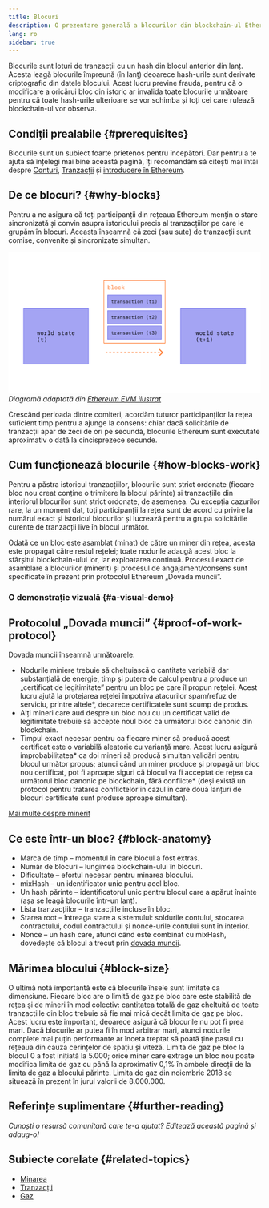 ```yaml
---
title: Blocuri
description: O prezentare generală a blocurilor din blockchain-ul Ethereum – structura lor de date, motivul pentru care sunt necesare și modul în care sunt realizate.
lang: ro
sidebar: true
---
```


Blocurile sunt loturi de tranzacții cu un hash din blocul anterior din lanț. Acesta leagă blocurile împreună (în lanț) deoarece hash-urile sunt derivate criptografic din datele blocului. Acest lucru previne frauda, pentru că o modificare a oricărui bloc din istoric ar invalida toate blocurile următoare pentru că toate hash-urile ulterioare se vor schimba și toți cei care rulează blockchain-ul vor observa.

## Condiții prealabile {#prerequisites}

Blocurile sunt un subiect foarte prietenos pentru începători. Dar pentru a te ajuta să înțelegi mai bine această pagină, îți recomandăm să citești mai întâi despre [Conturi](/developers/docs/accounts/), [Tranzacții](/developers/docs/transactions/) și [introducere în Ethereum](/developers/docs/intro-to-ethereum/).

<!--The content below was provided by Brian Gu with exception of "what's in a block"-->

## De ce blocuri? {#why-blocks}

Pentru a ne asigura că toți participanții din rețeaua Ethereum mențin o stare sincronizată și convin asupra istoricului precis al tranzacțiilor pe care le grupăm în blocuri. Aceasta înseamnă că zeci (sau sute) de tranzacții sunt comise, convenite și sincronizate simultan.

![O diagramă care arată tranzacția într-un bloc care provoacă modificări de stare](../../../../../developers/docs/blocks/tx-block.png) _Diagramă adaptată din [Ethereum EVM ilustrat](https://takenobu-hs.github.io/downloads/ethereum_evm_illustrated.pdf)_

Crescând perioada dintre comiteri, acordăm tuturor participanților la rețea suficient timp pentru a ajunge la consens: chiar dacă solicitările de tranzacții apar de zeci de ori pe secundă, blocurile Ethereum sunt executate aproximativ o dată la cincisprezece secunde.

## Cum funcționează blocurile {#how-blocks-work}

Pentru a păstra istoricul tranzacțiilor, blocurile sunt strict ordonate (fiecare bloc nou creat conține o trimitere la blocul părinte) și tranzacțiile din interiorul blocurilor sunt strict ordonate, de asemenea. Cu excepția cazurilor rare, la un moment dat, toți participanții la rețea sunt de acord cu privire la numărul exact și istoricul blocurilor și lucrează pentru a grupa solicitările curente de tranzacții live în blocul următor.

Odată ce un bloc este asamblat (minat) de către un miner din rețea, acesta este propagat către restul rețelei; toate nodurile adaugă acest bloc la sfârșitul blockchain-ului lor, iar exploatarea continuă. Procesul exact de asamblare a blocurilor (minerit) și procesul de angajament/consens sunt specificate în prezent prin protocolul Ethereum „Dovada muncii”.

### O demonstrație vizuală {#a-visual-demo}

<YouTube id="_160oMzblY8" />

## Protocolul „Dovada muncii” {#proof-of-work-protocol}

Dovada muncii înseamnă următoarele:

- Nodurile miniere trebuie să cheltuiască o cantitate variabilă dar substanțială de energie, timp și putere de calcul pentru a produce un „certificat de legitimitate” pentru un bloc pe care îl propun rețelei. Acest lucru ajută la protejarea rețelei împotriva atacurilor spam/refuz de serviciu, printre altele\*, deoarece certificatele sunt scump de produs.
- Alți mineri care aud despre un bloc nou cu un certificat valid de legitimitate trebuie să accepte noul bloc ca următorul bloc canonic din blockchain.
- Timpul exact necesar pentru ca fiecare miner să producă acest certificat este o variabilă aleatorie cu varianță mare. Acest lucru asigură improbabilitatea* ca doi mineri să producă simultan validări pentru blocul următor propus; atunci când un miner produce și propagă un bloc nou certificat, pot fi aproape siguri că blocul va fi acceptat de rețea ca următorul bloc canonic pe blockchain, fără conflicte* (deși există un protocol pentru tratarea conflictelor în cazul în care două lanțuri de blocuri certificate sunt produse aproape simultan).

[Mai multe despre minerit](/developers/docs/consensus-mechanisms/pow/mining/)

## Ce este într-un bloc? {#block-anatomy}

- Marca de timp – momentul în care blocul a fost extras.
- Număr de blocuri – lungimea blockchain-ului în blocuri.
- Dificultate – efortul necesar pentru minarea blocului.
- mixHash – un identificator unic pentru acel bloc.
- Un hash părinte – identificatorul unic pentru blocul care a apărut înainte (așa se leagă blocurile într-un lanț).
- Lista tranzacțiilor – tranzacțiile incluse în bloc.
- Starea root – întreaga stare a sistemului: soldurile contului, stocarea contractului, codul contractului și nonce-urile contului sunt în interior.
- Nonce – un hash care, atunci când este combinat cu mixHash, dovedește că blocul a trecut prin [dovada muncii](/developers/docs/consensus-mechanisms/pow/).

## Mărimea blocului {#block-size}

O ultimă notă importantă este că blocurile însele sunt limitate ca dimensiune. Fiecare bloc are o limită de gaz pe bloc care este stabilită de rețea și de mineri în mod colectiv: cantitatea totală de gaz cheltuită de toate tranzacțiile din bloc trebuie să fie mai mică decât limita de gaz pe bloc. Acest lucru este important, deoarece asigură că blocurile nu pot fi prea mari. Dacă blocurile ar putea fi în mod arbitrar mari, atunci nodurile complete mai puțin performante ar înceta treptat să poată ține pasul cu rețeaua din cauza cerințelor de spațiu și viteză. Limita de gaz pe bloc la blocul 0 a fost inițiată la 5.000; orice miner care extrage un bloc nou poate modifica limita de gaz cu până la aproximativ 0,1% în ambele direcții de la limita de gaz a blocului părinte. Limita de gaz din noiembrie 2018 se situează în prezent în jurul valorii de 8.000.000.

## Referințe suplimentare {#further-reading}

_Cunoști o resursă comunitară care te-a ajutat? Editează această pagină și adaug-o!_

## Subiecte corelate {#related-topics}

- [Minarea](/developers/docs/consensus-mechanisms/pow/mining/)
- [Tranzacții](/developers/docs/transactions/)
- [Gaz](/developers/docs/gas/)
